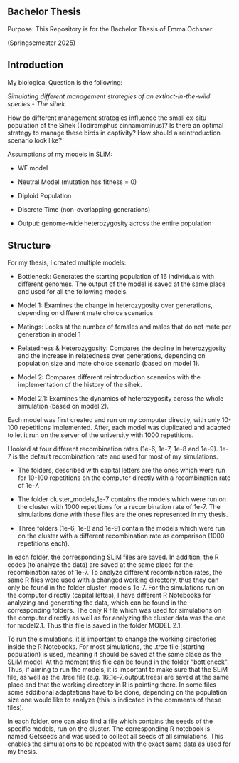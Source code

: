 **Bachelor Thesis**
--------------------------------------------------------------------------------------------------------------------
Purpose: This Repository is for the Bachelor Thesis of Emma Ochsner 

(Springsemester 2025)


**Introduction**
--------------------------------------------------------------------------------------------------------------------
My biological Question is the following: 

*Simulating different management strategies of an extinct-in-the-wild species - The sihek*

How do different management strategies influence the small ex-situ population of the Sihek (Todiramphus cinnamominus)? 
Is there an optimal strategy to manage these birds in captivity? 
How should a reintroduction scenario look like?

Assumptions of my models in SLiM:

- WF model

- Neutral Model (mutation has fitness = 0)

- Diploid Population

- Discrete Time (non-overlapping generations)

- Output: genome-wide heterozygosity across the entire population



**Structure**
--------------------------------------------------------------------------------------------------------------------
For my thesis, I created multiple models:

- Bottleneck: Generates the starting population of 16 individuals with different genomes. The output of the model is saved at the same place and used for all the following models. 

- Model 1: Examines the change in heterozygosity over generations, depending on different mate choice scenarios

- Matings: Looks at the number of females and males that do not mate per generation in model 1

- Relatedness & Heterozygosity: Compares the decline in heterozygosity and the increase in relatedness over generations, depending on population size and mate choice scenario (based on model 1).

- Model 2: Compares different reintroduction scenarios with the implementation of the history of the sihek.

- Model 2.1: Examines the dynamics of heterozygosity across the whole simulation (based on model 2). 

Each model was first created and run on my computer directly, with only 10-100 repetitions implemented. After, each model was duplicated and adapted to let it run on the server of the university with 1000 repetitions. 


I looked at four different recombination rates (1e-6, 1e-7, 1e-8 and 1e-9). 
1e-7 is the default recombination rate and used for most of my simulations.

- The folders, described with capital letters are the ones which were run for 10-100 repetitions on the computer directly with a recombination rate of 1e-7.

- The folder cluster_models_1e-7 contains the models which were run on the cluster with 1000 repetitions for a recombination rate of 1e-7. The simulations done with these files are the ones represented in my thesis.

- Three folders (1e-6, 1e-8 and 1e-9) contain the models which were run on the cluster with a different recombination rate as comparison (1000 repetitions each).

In each folder, the corresponding SLiM files are saved. In addition, the R codes (to analyze the data) are saved at the same place for the recombination rates of 1e-7. 
To analyze different recombination rates, the same R files were used with a changed working directory, thus they can only be found in the folder cluster_models_1e-7.
For the simulations run on the computer directly (capital lettes), I have different R Notebooks for analyzing and generating the data, which can be found in the corresponding folders. 
The only R file which was used for simulations on the computer directly as well as for analyzing the cluster data was the one for model2.1. Thus this file is saved in the folder MODEL 2.1.


To run the simulations, it is important to change the working directories inside the R Notebooks. For most simulations, the .tree file (starting population) is used, meaning it should be saved at the same place as the SLiM model. 
At the moment this file can be found in the folder "bottleneck". Thus, if aiming to run the models, it is important to make sure that the SLiM file, as well as the .tree file (e.g. 16_1e-7_output.trees) are saved at the same place and that the working directory in R is pointing there. 
In some files some additional adaptations have to be done, depending on the population size one would like to analyze (this is indicated in the comments of these files). 

In each folder, one can also find a file which contains the seeds of the specific models, run on the cluster. The corresponding R notebook is named Getseeds and was used to collect all seeds of all simulations.
This enables the simulations to be repeated with the exact same data as used for my thesis. 
